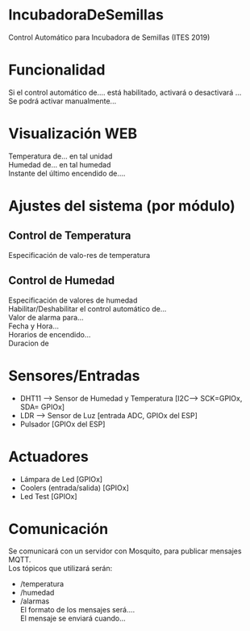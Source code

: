 # IncubadoraDeSemillas
Control Automático para Incubadora de Semillas (ITES 2019)  

# Funcionalidad
Si el control automático de.... está habilitado, activará o desactivará ...  
Se podrá activar manualmente...  

# Visualización WEB
Temperatura de... en tal unidad  
Humedad de... en tal humedad  
Instante del último encendido de....  


# Ajustes del sistema (por módulo)
## Control de Temperatura
Especificación de valo-res de temperatura  
## Control de Humedad
Especificación de valores de humedad  
Habilitar/Deshabilitar el control automático de...  
Valor de alarma para...  
Fecha y Hora...  
Horarios de encendido...  
Duracion de   

# Sensores/Entradas
- DHT11 --> Sensor de Humedad y Temperatura [I2C--> SCK=GPIOx, SDA= GPIOx]
- LDR --> Sensor de Luz [entrada ADC, GPIOx del ESP]
- Pulsador [GPIOx del ESP]

# Actuadores
- Lámpara de Led [GPIOx]
- Coolers (entrada/salida) [GPIOx]
- Led Test [GPIOx]


# Comunicación
Se comunicará con un servidor con Mosquito, para publicar mensajes MQTT.  
Los tópicos que utilizará serán:  
- /temperatura  
- /humedad  
- /alarmas  
El formato de los mensajes será....  
El mensaje se enviará cuando... 
